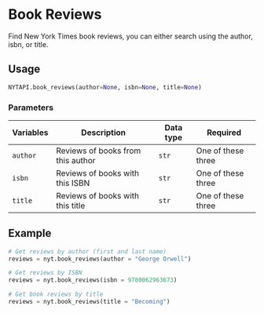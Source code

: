 # Book Reviews

Find New York Times book reviews, you can either search using the author, isbn, or title.&#x20;

## Usage

```python
NYTAPI.book_reviews(author=None, isbn=None, title=None)
```

### Parameters

| Variables | Description                       | Data type | Required           |
| --------- | --------------------------------- | --------- | ------------------ |
| `author`  | Reviews of books from this author | `str`     | One of these three |
| `isbn`    | Reviews of books with this ISBN   | `str`     | One of these three |
| `title`   | Reviews of books with this title  | `str`     | One of these three |

## Example

```python
# Get reviews by author (first and last name)
reviews = nyt.book_reviews(author = "George Orwell")

# Get reviews by ISBN
reviews = nyt.book_reviews(isbn = 9780062963673)

# Get book reviews by title
reviews = nyt.book_reviews(title = "Becoming")
```
